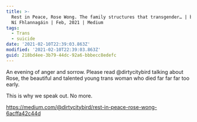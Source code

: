 ```yaml
---
title: >-
  Rest in Peace, Rose Wong. The family structures that transgender… | by Eilís
  Ní Fhlannagáin | Feb, 2021 | Medium
tags:
  - Trans
  - suicide
date: '2021-02-10T22:39:03.863Z'
modified: '2021-02-10T22:39:03.863Z'
guid: 218bd4ee-3b79-44dc-92a6-bbbecc8edefc
---
```

An evening of anger and sorrow. Please read @dirtycitybird talking about Rose, the beautiful and talented young trans woman who died far far far too early.

This is why we speak out. No more.

https://medium.com/@dirtycitybird/rest-in-peace-rose-wong-6acffa42c44d
